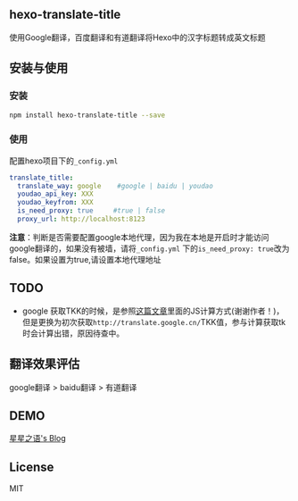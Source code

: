 ## hexo-translate-title
使用Google翻译，百度翻译和有道翻译将Hexo中的汉字标题转成英文标题

## 安装与使用

### 安装
```bash
npm install hexo-translate-title --save
```
### 使用
配置hexo项目下的`_config.yml`

```yml
translate_title:
  translate_way: google    #google | baidu | youdao
  youdao_api_key: XXX
  youdao_keyfrom: XXX
  is_need_proxy: true     #true | false
  proxy_url: http://localhost:8123
```
**注意**：判断是否需要配置google本地代理，因为我在本地是开启时才能访问google翻译的，如果没有被墙，请将`_config.yml` 下的`is_need_proxy: true`改为false。如果设置为true,请设置本地代理地址

## TODO

+ google 获取TKK的时候，是参照[这篇文章](http://blog.csdn.net/life169/article/details/52153929)里面的JS计算方式(谢谢作者！)，但是更换为初次获取`http://translate.google.cn/`TKK值，参与计算获取tk时会计算出错，原因待查中。

## 翻译效果评估
google翻译 > baidu翻译 > 有道翻译

## DEMO
[星星之语's Blog](https://cometlj.github.io)

## License
MIT
